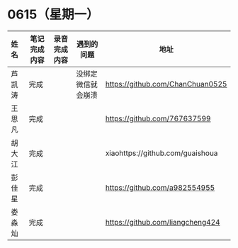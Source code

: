 # 0615（星期一）

| 姓名   | 笔记完成内容                                                 | 录音完成内容 | 遇到的问题                                         | 地址                                                 |
| :----- | ------------------------------------------------------------ | ------------ | -------------------------------------------------- | ---------------------------------------------------- |
| 芦凯涛  |完成 | |没绑定微信就会崩溃| https://github.com/ChanChuan0525|
| 王思凡 |完成| | |      https://github.com/767637599                                               
| 胡大江| 完成|| | xiaohttps://github.com/guaishoua                                                 |
| 彭佳星 | 完成||| https://github.com/a982554955                                          |
| 娄淼灿|完成|||       https://github.com/liangcheng424   
